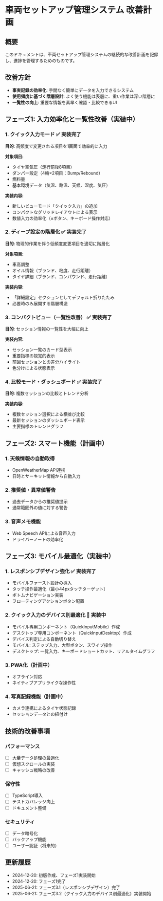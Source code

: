 # 車両セットアップ管理システム 改善計画

## 概要
このドキュメントは、車両セットアップ管理システムの継続的な改善計画を記録し、進捗を管理するためのものです。

## 改善方針
- **事実記録の効率化**: 手間なく簡単にデータを入力できるシステム
- **使用頻度に基づく階層設計**: よく使う機能は表層に、重い作業は深い階層に
- **一覧性の向上**: 重要な情報を素早く確認・比較できるUI

## フェーズ1: 入力効率化と一覧性改善（実装中）

### 1. クイック入力モード ✅ 実装完了
**目的**: 高頻度で変更される項目を1画面で効率的に入力

**対象項目**:
- タイヤ空気圧（走行前後8項目）
- ダンパー設定（4輪×2項目：Bump/Rebound）
- 燃料量
- 基本環境データ（気温、路温、天候、湿度、気圧）

**実装内容**:
- 新しいビューモード「クイック入力」の追加
- コンパクトなグリッドレイアウトによる表示
- 数値入力の効率化（±ボタン、キーボード操作対応）

### 2. ディープ設定の階層化 ✅ 実装完了
**目的**: 物理的作業を伴う低頻度変更項目を適切に階層化

**対象項目**:
- 車高調整
- オイル情報（ブランド、粘度、走行距離）
- タイヤ詳細（ブランド、コンパウンド、走行距離）

**実装内容**:
- 「詳細設定」セクションとしてデフォルト折りたたみ
- 必要時のみ展開する階層構造

### 3. コンパクトビュー（一覧性改善） ✅ 実装完了
**目的**: セッション情報の一覧性を大幅に向上

**実装内容**:
- セッション一覧のカード型表示
- 重要指標の視覚的表示
- 前回セッションとの差分ハイライト
- 色分けによる状態表示

### 4. 比較モード・ダッシュボード ✅ 実装完了
**目的**: 複数セッションの比較とトレンド分析

**実装内容**:
- 複数セッション選択による横並び比較
- 最新セッションのダッシュボード表示
- 主要指標のトレンドグラフ

## フェーズ2: スマート機能（計画中）

### 1. 天候情報の自動取得
- OpenWeatherMap API連携
- 日時とサーキット情報から自動入力

### 2. 推奨値・異常値警告
- 過去データからの推奨値提示
- 通常範囲外の値に対する警告

### 3. 音声メモ機能
- Web Speech APIによる音声入力
- ドライバーノートの効率化

## フェーズ3: モバイル最適化（実装中）

### 1. レスポンシブデザイン強化 ✅ 実装完了
- モバイルファースト設計の導入
- タッチ操作最適化（最小44pxタッチターゲット）
- ボトムナビゲーション実装
- フローティングアクションボタン配置

### 2. クイック入力のデバイス別最適化 🚧 実装中
- モバイル専用コンポーネント（QuickInputMobile）作成
- デスクトップ専用コンポーネント（QuickInputDesktop）作成
- デバイス判定による自動切り替え
- モバイル: ステップ入力、大型ボタン、スワイプ操作
- デスクトップ: 一覧入力、キーボードショートカット、リアルタイムグラフ

### 3. PWA化（計画中）
- オフライン対応
- ネイティブアプリライクな操作性

### 4. 写真記録機能（計画中）
- カメラ連携によるタイヤ状態記録
- セッションデータとの紐付け

## 技術的改善事項

### パフォーマンス
- [ ] 大量データ処理の最適化
- [ ] 仮想スクロールの実装
- [ ] キャッシュ戦略の改善

### 保守性
- [ ] TypeScript導入
- [ ] テストカバレッジ向上
- [ ] ドキュメント整備

### セキュリティ
- [ ] データ暗号化
- [ ] バックアップ機能
- [ ] ユーザー認証（将来的）

## 更新履歴
- 2024-12-20: 初版作成、フェーズ1実装開始
- 2024-12-20: フェーズ1完了
- 2025-06-21: フェーズ3.1（レスポンシブデザイン）完了
- 2025-06-21: フェーズ3.2（クイック入力のデバイス別最適化）実装開始